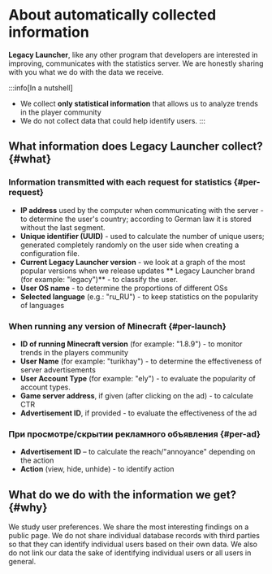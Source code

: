 # About automatically collected information
**Legacy Launcher**, like any other program that developers are interested in improving, communicates with the statistics server. We are honestly sharing with you what we do with the data we receive.

:::info[In a nutshell]
* We collect **only statistical information** that allows us to analyze trends in the player community
* We do not collect data that could help identify users.
:::

## What information does Legacy Launcher collect? {#what}
### Information transmitted with each request for statistics {#per-request}
* **IP address** used by the computer when communicating with the server - to determine the user's country; according to German law it is stored without the last segment.
* **Unique identifier (UUID)** - used to calculate the number of unique users; generated completely randomly on the user side when creating a configuration file.
* **Current Legacy Launcher version** - we look at a graph of the most popular versions when we release updates
** Legacy Launcher brand (for example: "legacy")** - to classify the user.
* **User OS name** - to determine the proportions of different OSs
* **Selected language** (e.g.: "ru_RU") - to keep statistics on the popularity of languages

### When running any version of Minecraft {#per-launch}
* **ID of running Minecraft version** (for example: "1.8.9") - to monitor trends in the players community
* **User Name** (for example: "turikhay") - to determine the effectiveness of server advertisements
* **User Account Type** (for example: "ely") - to evaluate the popularity of account types.
* **Game server address**, if given (after clicking on the ad) - to calculate CTR
* **Advertisement ID**, if provided - to evaluate the effectiveness of the ad

### При просмотре/скрытии рекламного объявления {#per-ad}
* **Advertisement ID** – to calculate the reach/"annoyance" depending on the action
* **Action** (view, hide, unhide) - to identify action

## What do we do with the information we get? {#why}
We study user preferences. We share the most interesting findings on a public page. We do not share individual database records with third parties so that they can identify individual users based on their own data. We also do not link our data the sake of identifying individual users or all users in general.